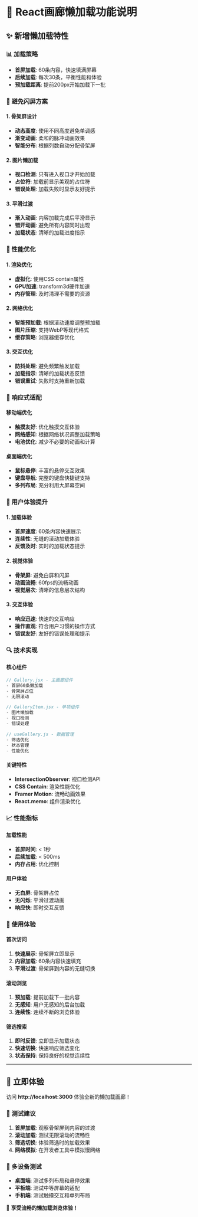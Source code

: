 # 🚀 React画廊懒加载功能说明

## ✨ 新增懒加载特性

### 📊 加载策略
- **首屏加载**: 60条内容，快速填满屏幕
- **后续加载**: 每次30条，平衡性能和体验
- **预加载距离**: 提前200px开始加载下一批

### 🎨 避免闪屏方案

#### 1. 骨架屏设计
- **动态高度**: 使用不同高度避免单调感
- **渐变动画**: 柔和的脉冲动画效果
- **智能分布**: 根据列数自动分配骨架屏

#### 2. 图片懒加载
- **视口检测**: 只有进入视口才开始加载
- **占位符**: 加载前显示美观的占位符
- **错误处理**: 加载失败时显示友好提示

#### 3. 平滑过渡
- **渐入动画**: 内容加载完成后平滑显示
- **错开动画**: 避免所有内容同时出现
- **加载状态**: 清晰的加载进度指示

### 🔧 性能优化

#### 1. 渲染优化
- **虚拟化**: 使用CSS contain属性
- **GPU加速**: transform3d硬件加速
- **内存管理**: 及时清理不需要的资源

#### 2. 网络优化
- **智能预加载**: 根据滚动速度调整预加载
- **图片压缩**: 支持WebP等现代格式
- **缓存策略**: 浏览器缓存优化

#### 3. 交互优化
- **防抖处理**: 避免频繁触发加载
- **加载指示**: 清晰的加载状态反馈
- **错误重试**: 失败时支持重新加载

### 📱 响应式适配

#### 移动端优化
- **触摸友好**: 优化触摸交互体验
- **网络感知**: 根据网络状况调整加载策略
- **电池优化**: 减少不必要的动画和计算

#### 桌面端优化
- **鼠标悬停**: 丰富的悬停交互效果
- **键盘导航**: 完整的键盘快捷键支持
- **多列布局**: 充分利用大屏幕空间

### 🎯 用户体验提升

#### 1. 加载体验
- **首屏速度**: 60条内容快速展示
- **连续性**: 无缝的滚动加载体验
- **反馈及时**: 实时的加载状态提示

#### 2. 视觉体验
- **骨架屏**: 避免白屏和闪屏
- **动画流畅**: 60fps的流畅动画
- **视觉层次**: 清晰的信息层次结构

#### 3. 交互体验
- **响应迅速**: 快速的交互响应
- **操作直观**: 符合用户习惯的操作方式
- **错误友好**: 友好的错误处理和提示

### 🔍 技术实现

#### 核心组件
```javascript
// Gallery.jsx - 主画廊组件
- 首屏60条懒加载
- 骨架屏占位
- 无限滚动

// GalleryItem.jsx - 单项组件  
- 图片懒加载
- 视口检测
- 错误处理

// useGallery.js - 数据管理
- 筛选优化
- 状态管理
- 性能优化
```

#### 关键特性
- **IntersectionObserver**: 视口检测API
- **CSS Contain**: 渲染性能优化
- **Framer Motion**: 流畅动画效果
- **React.memo**: 组件渲染优化

### 📈 性能指标

#### 加载性能
- **首屏时间**: < 1秒
- **后续加载**: < 500ms
- **内存占用**: 优化控制

#### 用户体验
- **无白屏**: 骨架屏占位
- **无闪烁**: 平滑过渡动画
- **响应快**: 即时交互反馈

### 🎉 使用体验

#### 首次访问
1. **快速展示**: 骨架屏立即显示
2. **内容加载**: 60条内容快速填充
3. **平滑过渡**: 骨架屏到内容的无缝切换

#### 滚动浏览
1. **预加载**: 提前加载下一批内容
2. **无感知**: 用户无感知的后台加载
3. **连续性**: 连续不断的浏览体验

#### 筛选搜索
1. **即时反馈**: 立即显示加载状态
2. **快速切换**: 快速响应筛选变化
3. **状态保持**: 保持良好的视觉连续性

---

## 🚀 立即体验

访问 **http://localhost:3000** 体验全新的懒加载画廊！

### 🎯 测试建议
1. **首屏加载**: 观察骨架屏到内容的过渡
2. **滚动加载**: 测试无限滚动的流畅性
3. **筛选切换**: 体验筛选时的加载效果
4. **网络模拟**: 在开发者工具中模拟慢网络

### 📱 多设备测试
- **桌面端**: 测试多列布局和悬停效果
- **平板端**: 测试中等屏幕的适配
- **手机端**: 测试触摸交互和单列布局

🎉 **享受流畅的懒加载浏览体验！**
